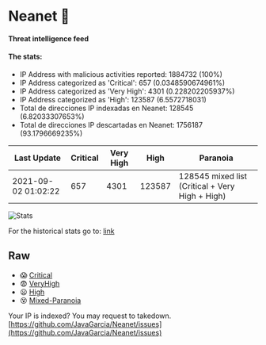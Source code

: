 # Neanet :hocho:
#### Threat intelligence feed
#### The stats:

- IP Address with malicious activities reported: 1884732 (100%)
- IP Address categorized as 'Critical':  657 (0.0348590674961%)
- IP Address categorized as 'Very High':  4301 (0.228202205937%)
- IP Address categorized as 'High':  123587 (6.5572718031)
- Total de direcciones IP indexadas en Neanet:  128545 (6.82033307653%)
- Total de direcciones IP descartadas en Neanet:  1756187 (93.1796669235%)

| Last Update | Critical | Very High | High | Paranoia |
| --- | --- | --- | --- | --- |
| 2021-09-02 01:02:22 | 657 | 4301 | 123587 | 128545 mixed list (Critical + Very High + High)|

![Stats](https://docs.google.com/spreadsheets/d/e/2PACX-1vSnaNMIXVabIpDJjufMlzH7poXnshF3mgd8Is1g9ytUEzVsP5my4Trn8f-xkoLLQ38xpL3HtmUexLo6/pubchart?oid=501124687&format=image)

For the historical stats go to: [link](/stats.csv)
## Raw
- :scream: [Critical](https://raw.githubusercontent.com/JavaGarcia/Neanet/master/blacklists/neanet_critical.txt)
- :fearful: [VeryHigh](https://raw.githubusercontent.com/JavaGarcia/Neanet/master/blacklists/neanet_veryHigh.txtt)
- :frowning: [High](https://raw.githubusercontent.com/JavaGarcia/Neanet/master/blacklists/neanet_high.txt)
- :dizzy_face: [Mixed-Paranoia](https://raw.githubusercontent.com/JavaGarcia/Neanet/master/blacklists/neanet_all.txt)


Your IP is indexed? You may request to takedown. [https://github.com/JavaGarcia/Neanet/issues](https://github.com/JavaGarcia/Neanet/issues)

























































































































































































































































































































































































































































































































































































































































































































































































































































































































































































































































































































































































































































































































































































































































































































































































































































































































































































































































































































































































































































































































































































































































































































































































































































































































































































































































































































































































































































































































































































































































































































































































































































































































































































































































































































































































































































































































































































































































































































































































































































































































































































































































































































































































































































































































































































































































































































































































































































































































































































































































































































































































































































































































































































































































































































































































































































































































































































































































































































































































































































































































































































































































































































































































































































































































































































































































































































































































































































































































































































































































































































































































































































































































































































































































































































































































































































































































































































































































































































































































































































































































































































































































































































































































































































































































































































































































